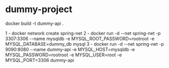 # dummy-project

docker build -t dummy-api .

1 - docker network create spring-net
2 - docker run -d --net spring-net -p 3307:3306 --name mysqldb -e MYSQL_ROOT_PASSWORD=rootroot -e MYSQL_DATABASE=dummy_db mysql
3 - docker run -d --net spring-net -p 9090:8080 --name dummy-api -e MYSQL_HOST=mysqldb -e MYSQL_PASSWORD=rootroot -e MYSQL_USER=root -e MYSQL_PORT=3306 dummy-api

